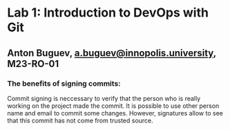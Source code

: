 # Lab 1: Introduction to DevOps with Git
## Anton Buguev, a.buguev@innopolis.university, M23-RO-01

### The benefits of signing commits:

Commit signing is neccessary to verify that the person who is really working on the project made the commit. It is possible to use other person name and email to commit some changes. However, signatures allow to see that this commit has not come from trusted source.


